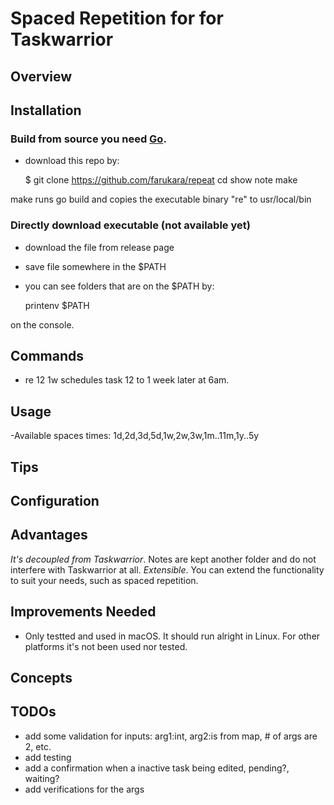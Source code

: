# Spaced Repetition for for Taskwarrior

## Overview
## Installation
### Build from source you need [Go](https://go.dev/).
- download this repo by:

    $ git clone https://github.com/farukara/repeat
    cd show note
    make

make runs go build and copies the executable binary "re" to usr/local/bin

### Directly download executable (not available yet)
- download the file from release page 
- save file somewhere in the $PATH
- you can see folders that are on the $PATH by:

    printenv $PATH

on the console.

## Commands
- re 12 1w
schedules task 12 to 1 week later at 6am.

## Usage
-Available spaces times: 1d,2d,3d,5d,1w,2w,3w,1m..11m,1y..5y

## Tips
## Configuration

## Advantages

*It's decoupled from Taskwarrior*. Notes are kept another folder and do not interfere with Taskwarrior at all.
*Extensible*. You can extend the functionality to suit your needs, such as spaced repetition.

## Improvements Needed

- Only testted and used in macOS. It should run alright in Linux. For other platforms it's not been used nor tested.

## Concepts

## TODOs
- add some validation for inputs: arg1:int, arg2:is from map, # of args are 2, etc. 
- add testing
- add a confirmation when a inactive task being edited, pending?, waiting?
- add verifications for the args
